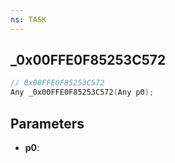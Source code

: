 ```yaml
---
ns: TASK
---
```

## _0x00FFE0F85253C572

```c
// 0x00FFE0F85253C572
Any _0x00FFE0F85253C572(Any p0);
```

## Parameters
* **p0**:
